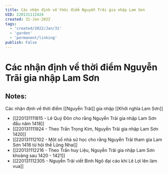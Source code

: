 ```yaml
---
title: Các nhận định về thời điểm Nguyễn Trãi gia nhập Lam Sơn
UID: 220131112424
created: 31-Jan-2022
tags:
  - 'created/2022/Jan/31'
  - 'garden'
  - 'permanent/linking'
publish: False
---
```

# Các nhận định về thời điểm Nguyễn Trãi gia nhập Lam Sơn

## Notes:
Các nhận định về thời điểm [[Nguyễn Trãi]] gia nhập [[Khởi nghĩa Lam Sơn]]

- [[220131111815 - Lê Quý Đôn cho rằng Nguyễn Trãi gia nhập Lam Sơn đầu năm 1418]]
- [[220131111924 - Theo Trần Trọng Kim, Nguyễn Trãi gia nhập Lam Sơn 1420]]
- [[220131112102 - Một số nhà sử học cho rằng Nguyễn Trãi tham gia Lam Sơn 1416 từ hội thề Lũng Nhai]]
- [[220131112216 - Theo Trần huy Liệu, Nguyễn Trãi gia nhập Lam Sơn khoảng sau 1420 - 1421]]
- [[220131112305 - Nguyễn Trãi viết Bình Ngô đại cáo khi Lê Lợi lên làm vua]]



